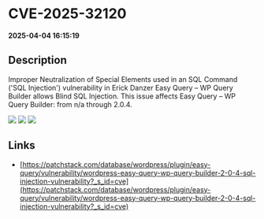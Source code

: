 # CVE-2025-32120

**2025-04-04 16:15:19**

## Description
Improper Neutralization of Special Elements used in an SQL Command ('SQL Injection') vulnerability in Erick Danzer Easy Query – WP Query Builder allows Blind SQL Injection. This issue affects Easy Query – WP Query Builder: from n/a through 2.0.4.

![](https://img.shields.io/static/v1?label=Score&message=7.6&color=red)
![](https://img.shields.io/static/v1?label=Severity&message=HIGH&color=red)
![](https://img.shields.io/static/v1?label=CWE&message=SQL&color=green)

## Links
- [https://patchstack.com/database/wordpress/plugin/easy-query/vulnerability/wordpress-easy-query-wp-query-builder-2-0-4-sql-injection-vulnerability?_s_id=cve](https://patchstack.com/database/wordpress/plugin/easy-query/vulnerability/wordpress-easy-query-wp-query-builder-2-0-4-sql-injection-vulnerability?_s_id=cve)
